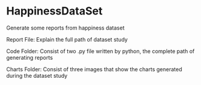 # HappinessDataSet
Generate some reports from happiness dataset

Report File: Explain the full path of dataset study

Code Folder: Consist of two .py file written by python, the complete path of generating reports

Charts Folder: Consist of three images that show the charts generated during the dataset study
